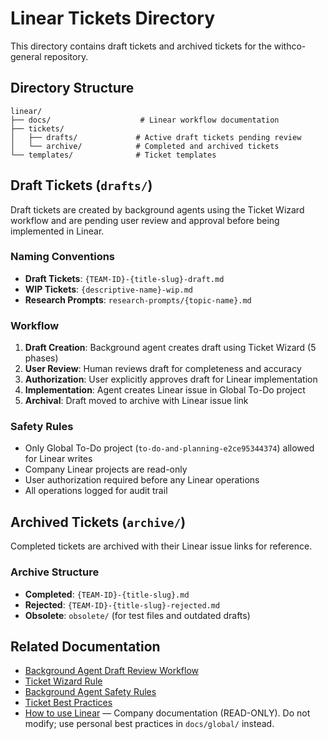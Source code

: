 # Linear Tickets Directory

This directory contains draft tickets and archived tickets for the withco-general repository.

## Directory Structure

```
linear/
├── docs/                    # Linear workflow documentation
├── tickets/
│   ├── drafts/             # Active draft tickets pending review
│   └── archive/            # Completed and archived tickets
└── templates/              # Ticket templates
```

## Draft Tickets (`drafts/`)

Draft tickets are created by background agents using the Ticket Wizard workflow and are pending user review and approval before being implemented in Linear.

### Naming Conventions

- **Draft Tickets**: `{TEAM-ID}-{title-slug}-draft.md`
- **WIP Tickets**: `{descriptive-name}-wip.md`
- **Research Prompts**: `research-prompts/{topic-name}.md`

### Workflow

1. **Draft Creation**: Background agent creates draft using Ticket Wizard (5 phases)
2. **User Review**: Human reviews draft for completeness and accuracy
3. **Authorization**: User explicitly approves draft for Linear implementation
4. **Implementation**: Agent creates Linear issue in Global To-Do project
5. **Archival**: Draft moved to archive with Linear issue link

### Safety Rules

- Only Global To-Do project (`to-do-and-planning-e2ce95344374`) allowed for Linear writes
- Company Linear projects are read-only
- User authorization required before any Linear operations
- All operations logged for audit trail

## Archived Tickets (`archive/`)

Completed tickets are archived with their Linear issue links for reference.

### Archive Structure

- **Completed**: `{TEAM-ID}-{title-slug}.md`
- **Rejected**: `{TEAM-ID}-{title-slug}-rejected.md`
- **Obsolete**: `obsolete/` (for test files and outdated drafts)

## Related Documentation

- [Background Agent Draft Review Workflow](../../docs/agents/workflows/Background_Agent_Draft_Review_Workflow.md)
- [Ticket Wizard Rule](../../.cursor/rules/ticket-wizard.mdc)
- [Background Agent Safety Rules](../../.cursor/rules/background-agent-safety.mdc)
- [Ticket Best Practices](../../docs/global/GLB-TKT_Best_Practices.md)
- [How to use Linear](../docs/How_to_use_Linear.md) — Company documentation (READ-ONLY). Do not modify; use personal best practices in `docs/global/` instead.
